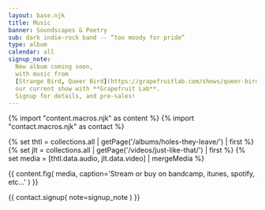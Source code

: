 ```yaml
---
layout: base.njk
title: Music
banner: Soundscapes & Poetry
sub: dark indie-rock band -- “too moody for pride”
type: album
calendar: all
signup_note:
  New album coming soon,
  with music from
  [Strange Bird, Queer Bird](https://grapefruitlab.com/shows/queer-bird/),
  our current show with **Grapefruit Lab**.
  Signup for details, and pre-sales!
---
```


{% import "content.macros.njk" as content %}
{% import "contact.macros.njk" as contact %}

{% set thtl = collections.all | getPage('/albums/holes-they-leave/') | first %}
{% set jlt = collections.all | getPage('/videos/just-like-that/') | first %}
{% set media = [thtl.data.audio, jlt.data.video] | mergeMedia %}

{{ content.fig(
  media,
  caption='Stream or buy on bandcamp, itunes, spotify, etc…'
) }}

{{ contact.signup(
  note=signup_note
) }}
